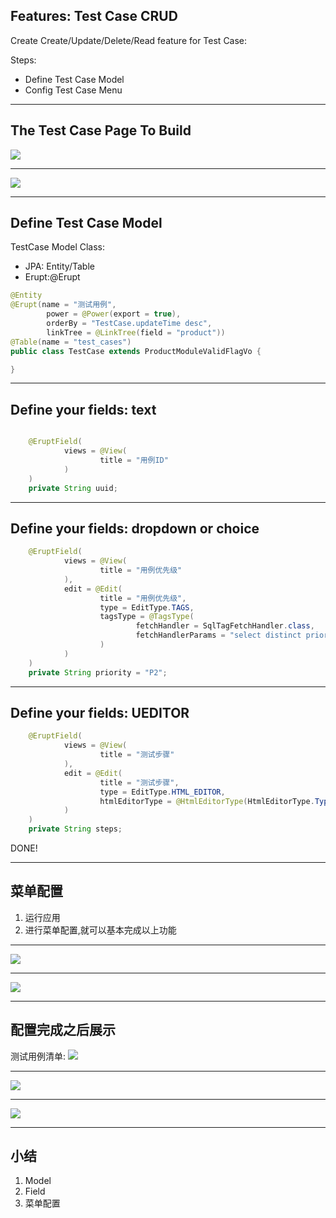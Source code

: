 ## Features: Test Case CRUD

Create Create/Update/Delete/Read feature for Test Case:

Steps:

- Define Test Case Model
- Config Test Case Menu

---

## The Test Case Page To Build

![](/images/tc-view-list.png)

---

![](/images/tc-fields.png)

---

## Define Test Case Model

TestCase Model Class:

- JPA: Entity/Table
- Erupt:@Erupt

```java
@Entity
@Erupt(name = "测试用例",
        power = @Power(export = true),
        orderBy = "TestCase.updateTime desc",
        linkTree = @LinkTree(field = "product"))
@Table(name = "test_cases")
public class TestCase extends ProductModuleValidFlagVo {

}
```

---

## Define your fields:  text

```java

    @EruptField(
            views = @View(
                    title = "用例ID"
            )
    )
    private String uuid;
```

---

## Define your fields:  dropdown or choice

```java
    @EruptField(
            views = @View(
                    title = "用例优先级"
            ),
            edit = @Edit(
                    title = "用例优先级",
                    type = EditType.TAGS,
                    tagsType = @TagsType(
                            fetchHandler = SqlTagFetchHandler.class,
                            fetchHandlerParams = "select distinct priority from  test_cases"
                    )
            )
    )
    private String priority = "P2";

```

---

## Define your fields:  UEDITOR

```java
    @EruptField(
            views = @View(
                    title = "测试步骤"
            ),
            edit = @Edit(
                    title = "测试步骤",
                    type = EditType.HTML_EDITOR,
                    htmlEditorType = @HtmlEditorType(HtmlEditorType.Type.UEDITOR)
            )
    )
    private String steps;

```

DONE!


---

## 菜单配置

1. 运行应用
2. 进行菜单配置,就可以基本完成以上功能

---

![](/images/menu-tc.png)

---

![](/images/menu-tc-table.png)

---

## 配置完成之后展示

测试用例清单:
![](/images/test-case-info.png)

---

![](/images/add-test-case.png)

---

![](/images/product-tree-tc.png)

---

## 小结

1. Model 
2. Field
3. 菜单配置

